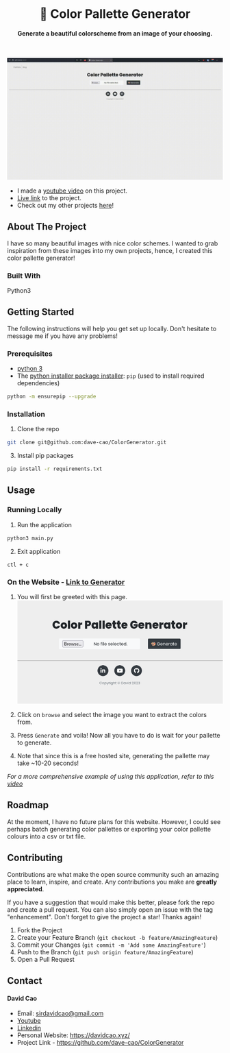 <h1 align='center'>🎨 Color Pallette Generator</h1>

<h4 align='center'>Generate a beautiful colorscheme from an image of your choosing.</h4>

<br>

![USAGE GIF OR PIC TO CAPTURE ATTENTION](./static/uploads/colorgenerator.gif)

- I made a [youtube video](https://youtu.be/kYvVSWl5gaI) on this project.
- [Live link](https://colorgenerator.onrender.com/) to the project.
- Check out my other projects [here](https://davidcao.xyz)!


<!-- ABOUT THE PROJECT -->
## About The Project

I have so many beautiful images with nice color schemes. I wanted to grab inspiration from these images into my own projects, hence, I created this color pallette generator!

### Built With

Python3

<!-- GETTING STARTED -->
## Getting Started

The following instructions will help you get set up locally. Don't hesitate to message me if you have any problems!

### Prerequisites

- [python 3](https://www.python.org/downloads/)
- The [python installer package installer](https://pip.pypa.io/en/stable/installation/): `pip` (used to install required dependencies)
```sh
python -m ensurepip --upgrade
```

### Installation

1. Clone the repo
```sh
git clone git@github.com:dave-cao/ColorGenerator.git
```
3. Install pip packages
```sh
pip install -r requirements.txt
```

<!-- USAGE EXAMPLES -->
## Usage

### Running Locally

1. Run the application
```sh
python3 main.py
```

2. Exit application
```
ctl + c
```

### On the Website - [Link to Generator](https://colorgenerator.onrender.com/)

1. You will first be greeted with this page.
![image1](img/image0.png)


2. Click on `browse` and select the image you want to extract the colors from.

3. Press `Generate` and voila! Now all you have to do is wait for your pallette to generate.

4. Note that since this is a free hosted site, generating the pallette may take ~10-20 seconds!

_For a more comprehensive example of using this application, refer to this [video](https://youtu.be/kYvVSWl5gaI)_




<!-- ROADMAP -->
## Roadmap

At the moment, I have no future plans for this website. However, I could see perhaps batch generating color pallettes or exporting your color pallette colours into a csv or txt file. 


<!-- CONTRIBUTING -->
## Contributing

Contributions are what make the open source community such an amazing place to learn, inspire, and create. Any contributions you make are **greatly appreciated**.

If you have a suggestion that would make this better, please fork the repo and create a pull request. You can also simply open an issue with the tag "enhancement".
Don't forget to give the project a star! Thanks again!

1. Fork the Project
2. Create your Feature Branch (`git checkout -b feature/AmazingFeature`)
3. Commit your Changes (`git commit -m 'Add some AmazingFeature'`)
4. Push to the Branch (`git push origin feature/AmazingFeature`)
5. Open a Pull Request




<!-- CONTACT -->
## Contact

#### David Cao
- Email: sirdavidcao@gmail.com
- [Youtube](https://www.youtube.com/channel/UCEnBPbnNnqhQIIhW1uLXrLA)
- [Linkedin](https://www.linkedin.com/in/david-cao99/)
- Personal Website: https://davidcao.xyz/
- Project Link - https://github.com/dave-cao/ColorGenerator



